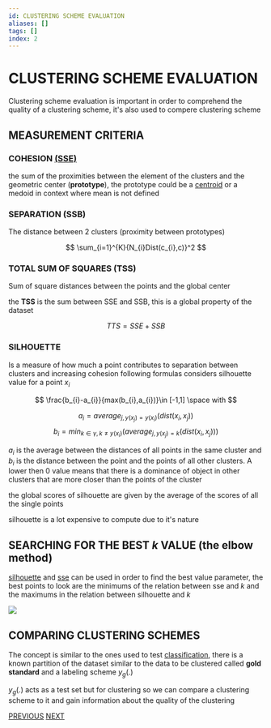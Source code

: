 ```yaml
---
id: CLUSTERING SCHEME EVALUATION
aliases: []
tags: []
index: 2
---
```


# CLUSTERING SCHEME EVALUATION

Clustering scheme evaluation is important in order to comprehend the quality of a clustering scheme, it's also used to compere clustering scheme

## MEASUREMENT CRITERIA

### COHESION [(SSE)](K-MEANS.md#DISTORTION_(*SUM_OF_SQUARE_ERRORS_SSE*))

the sum of the proximities between the element of the clusters and the geometric center (**prototype**), the prototype could be a [centroid](CLUSTERING.md#CENTROID) or a medoid in context where mean is not defined

### SEPARATION (SSB)

The distance between 2 clusters (proximity between prototypes)

$$
\sum_{i=1}^{K}{N_{i}Dist(c_{i},c)}^2
$$

### TOTAL SUM OF SQUARES (TSS)

Sum of square distances between the points and the global center

the **TSS** is the sum between SSE and SSB, this is a global property of the dataset

$$
TTS=SSE+SSB
$$

### SILHOUETTE

Is a measure of how much a point contributes to separation between clusters and increasing cohesion following formulas considers  silhouette value for a point $x_{i}$

$$
\frac{b_{i}-a_{i}}{max(b_{i},a_{i})}\in [-1,1] \space with
$$

$$
a_{i}= average_{j,y(x_{j})=y(x_{i})}(dist(x_{i},x_{j}))
$$
$$
b_{i}= min_{k \in \gamma, k \ne y(x_{i})}(average_{j,y(x_{j})=k}(dist(x_{i},x_{j})))
$$

$a_{i}$ is the average between the distances of all points in the same cluster and $b_{i}$ is the distance between the point and the points of all other clusters.
A lower then $0$ value means that there is a dominance of object in other clusters that are more closer than the points of the cluster

the global scores of silhouette are given by the average of the scores of all the single points

silhouette is a lot expensive to compute due to it's nature


## SEARCHING FOR THE BEST $k$ VALUE (the elbow method)

[silhouette](#SILHOUETTE) and [sse](K-MEANS.md#DISTORTION_(*SUM_OF_SQUARE_ERRORS_SSE*)) can be used in order to find the best value parameter, the best points to look are the minimums of the relation between sse and $k$ and the maximums in the relation between silhouette and $k$

![](Pasted_image_20240116140806.png)


## COMPARING CLUSTERING SCHEMES

The concept is similar to the ones used to test [classification](CLASSIFICATION.md#CLASSIFICATION_WORKFLOW), there is a known partition of the dataset similar to the data to be clustered called **gold standard** and a labeling scheme $y_{g}(.)$

$y_{g}(.)$ acts as a test set but for clustering so we can compare a clustering scheme to it and gain information about the quality of the clustering


[PREVIOUS](CLUSTERING.md) [NEXT](K-MEANS.md)
